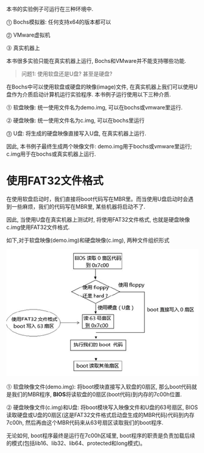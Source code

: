 
本书的实验例子可运行在三种环境中.

⓵ Bochs模拟器: 任何支持x64的版本都可以

⓶ VMware虚拟机

⓷ 真实机器上

本书很多实验只能在真实机器上运行, Bochs和VMware并不能支持哪些功能.

>问题1: 使用软盘还是U盘? 甚至是硬盘?

在Bochs中可以使用软盘或硬盘的映像(image)文件, 在真实机器上我们可以使用U盘作为介质启动计算机运行实验程序. 本书例子运行使用以下三种介质.

⓵ 软盘映像: 统一使用文件名为demo.img, 可以在bochs或vmware里运行.

⓶ 硬盘映像: 统一使用文件名为c.img, 可以在bochs里运行

⓷ U盘: 将生成的硬盘映像直接写入U盘, 在真实机器上运行.

因此, 本书例子最终生成两个映像文件: demo.img用于bochs或vmware里运行; c.img用于在bochs或真实机器上运行.

# 使用FAT32文件格式

在使用软盘启动时，我们直接将boot代码写在MBR里。而当使用U盘启动时会遇到一些麻烦，我们的代码写在MBR里, 某些机器将启动不了.

因此, 当使用U盘在真实机器上测试时, 将使用FAT32文件格式, 也就是硬盘映像c.img使用FAT32文件格式.

如下,对于软盘映像(demo.img)和硬盘映像(c.img), 两种文件组织形式

![2019-11-30-19-44-34.png](./images/2019-11-30-19-44-34.png)

⓵ 软盘映像文件(demo.img): 将boot模块直接写入软盘的0扇区, 那么boot代码就是我们的MBR程序, **BIOS**将读软盘的0扇区(boot代码)到内存的7c00h位置.

⓶ 硬盘映像文件(c.img)和U盘: 将boot模块写入映像文件和U盘的63号扇区, BIOS读取硬盘或U盘的0扇区(这是FAT32文件格式启动盘生成的MBR代码)代码到内存7c00h, 然后再由这个MBR代码来从63号扇区读取我们的boot程序.

无论如何, boot程序最终是运行在7c00h区域里, boot程序的职责是负责加载后续的模式(包括lib16、lib32、lib64、protected和long模式)。

